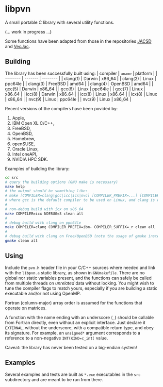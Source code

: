 # libpvn
A small portable C library with several utility functions.

(... work in progress ...)

Some functions have been adapted from those in the repositories [JACSD](https://github.com/venovako/JACSD) and [VecJac](https://github.com/venovako/VecJac).

## Building

The library has been successfully built using:
| compiler | `uname` | platform |
| -------- | ------- | -------- |
| clang(1) | Darwin  | x86_64   |
| clang(2) | Linux   | ppc64le  |
| clang(3) | FreeBSD | amd64    |
| clang(4) | OpenBSD | amd64    |
| gcc(5)   | Darwin  | x86_64   |
| gcc(6)   | Linux   | ppc64le  |
| gcc(7)   | Linux   | x86_64   |
| icc(8)   | Darwin  | x86_64   |
| icc(8)   | Linux   | x86_64   |
| icx(8)   | Linux   | x86_64   |
| nvc(9)   | Linux   | ppc64le  |
| nvc(9)   | Linux   | x86_64   |

Recent versions of the compilers have been povided by:
1. Apple,
2. IBM Open XL C/C++,
3. FreeBSD,
4. OpenBSD,
5. Homebrew,
6. openSUSE,
7. Oracle Linux,
8. Intel oneAPI,
9. NVIDIA HPC SDK.

Examples of building the library:
```bash
cd src
# query the building options (GNU make is necessary)
make help
# the output should be something like:
# make [COMPILER=clang|gcc|icc|icx|nvc] [COMPILER_PREFIX=...] [COMPILER_SUFFIX=...] [NDEBUG=0|1|2|3|...] [VECLEN=...] [all|clean|help]
# where gcc is the default compiler to be used on Linux, and clang is otherwise
#
# non-debug build with icx on x86_64
make COMPILER=icx NDEBUG=3 clean all
#
# debug build with clang on ppc64le
make COMPILER=clang COMPILER_PREFIX=ibm- COMPILER_SUFFIX=_r clean all
#
# debug build with clang on Free/OpenBSD (note the usage of gmake instead of make)
gmake clean all
```

## Using

Include the `pvn.h` header file in your C/C++ sources where needed and link with the `libpvn.a` static library, as shown in `GNUmakefile`.
There are no global nor static variables present, and the functions can safely be called from multiple threads on *unrelated* data without locking.
You might wish to tune the compiler flags to match yours, especially if you are building a static executable and/or not using OpenMP.

Fortran (column-major) array order is assumed for the functions that operate on matrices.

A function with the name ending with an underscore (`_`) should be callable from Fortran directly, even without an explicit interface.
Just declare it `EXTERNAL`, without the underscore, with a compatible return type, and obey its signature.
For example, an `unsigned*` argument corresponds to a reference to a non-negative `INT(KIND=c_int)` value.

Caveat: the library has never been tested on a big-endian system!

## Examples

Several examples and tests are built as `*.exe` executables in the `src` subdirectory and are meant to be run from there.
